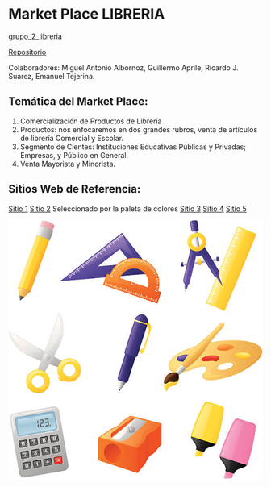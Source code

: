 # Market Place LIBRERIA
grupo_2_libreria 

[Repositorio](https://github.com/Manustoteles/grupo_2_libreria.git)

Colaboradores: 
Miguel Antonio Albornoz, Guillermo Aprile, Ricardo J. Suarez, Emanuel Tejerina.


## Temática del Market Place:


1. Comercialización de Productos de Librería          
2. Productos: nos enfocaremos en dos grandes rubros, venta de artículos de librería Comercial y Escolar.
3. Segmento de Cientes: Instituciones Educativas Públicas y Privadas; Empresas, y Público en General.
4. Venta Mayorista y Minorista.



## Sitios Web de Referencia:
[Sitio 1](https://www.libreriaslevalle.com/)
[Sitio 2](https://www.laeditorial.com.ar/)
Seleccionado por la paleta de colores
[Sitio 3](https://www.libreriaenjoy.com.ar/)
[Sitio 4](https://www.librerialacentral.com.ar/)
[Sitio 5](https://libreriathesis.com.ar/)





![Alt text](image.png)